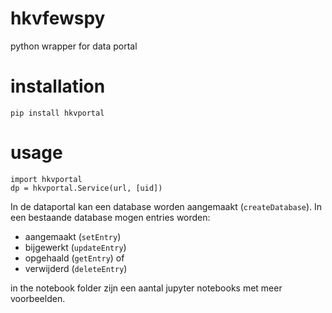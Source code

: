# hkvfewspy
python wrapper for data portal

# installation
`pip install hkvportal`

# usage
```
import hkvportal
dp = hkvportal.Service(url, [uid])
```

In de dataportal kan een database worden aangemaakt (`createDatabase`). In een bestaande database mogen entries worden:
- aangemaakt (`setEntry`)
- bijgewerkt (`updateEntry`)
- opgehaald (`getEntry`) of 
- verwijderd (`deleteEntry`)

in the notebook folder zijn een aantal jupyter notebooks met meer voorbeelden.
